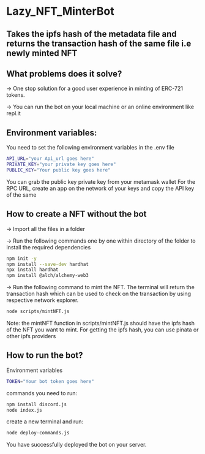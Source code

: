 # Lazy_NFT_MinterBot
## Takes the ipfs hash of the metadata file and returns the transaction hash of the same file i.e newly minted NFT
## What problems does it solve?
-> One stop solution for a good user experience in minting of ERC-721 tokens.

-> You can run the bot on your local machine or an online environment like repl.it
## Environment variables:
You need to set the following environment variables in the .env file
```bash
API_URL="your Api_url goes here"
PRIVATE_KEY="your private key goes here"
PUBLIC_KEY="Your public key goes here"
```
You can grab the public key private key from your metamask wallet
For the RPC URL, create an app on the network of your keys and copy the API key of the same
## How to create a NFT without the bot
-> Import all the files in a folder

-> Run the following commands one by one within directory of the folder to install the required dependencies
```bash
npm init -y
npm install --save-dev hardhat
npx install hardhat
npm install @alch/alchemy-web3
```
-> Run the following command to mint the NFT. The terminal will return the transaction hash which can be used to check on the transaction by using respective network explorer.
```bash
node scripts/mintNFT.js
```
Note: the mintNFT function in scripts/mintNFT.js should have the ipfs hash of the NFT you want to mint.
For getting the ipfs hash, you can use pinata or other ipfs providers

## How to run the bot?
Environment variables 
```bash
TOKEN="Your bot token goes here"
```
commands you need to run:
```bash
npm install discord.js
node index.js
```
create a new terminal and run:
```bash
node deploy-commands.js
```
You have successfully deployed the bot on your server.
